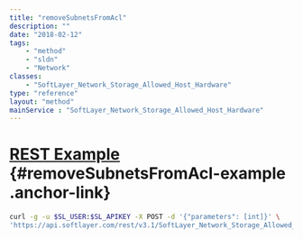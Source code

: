 ```yaml
---
title: "removeSubnetsFromAcl"
description: ""
date: "2018-02-12"
tags:
    - "method"
    - "sldn"
    - "Network"
classes:
    - "SoftLayer_Network_Storage_Allowed_Host_Hardware"
type: "reference"
layout: "method"
mainService : "SoftLayer_Network_Storage_Allowed_Host_Hardware"
---
```


# [REST Example](#removeSubnetsFromAcl-example) <a href="/article/rest/"><i class="fas fa-question"></i></a> {#removeSubnetsFromAcl-example .anchor-link} 
```bash
curl -g -u $SL_USER:$SL_APIKEY -X POST -d '{"parameters": [int]}' \
'https://api.softlayer.com/rest/v3.1/SoftLayer_Network_Storage_Allowed_Host_Hardware/{SoftLayer_Network_Storage_Allowed_Host_HardwareID}/removeSubnetsFromAcl'
```
